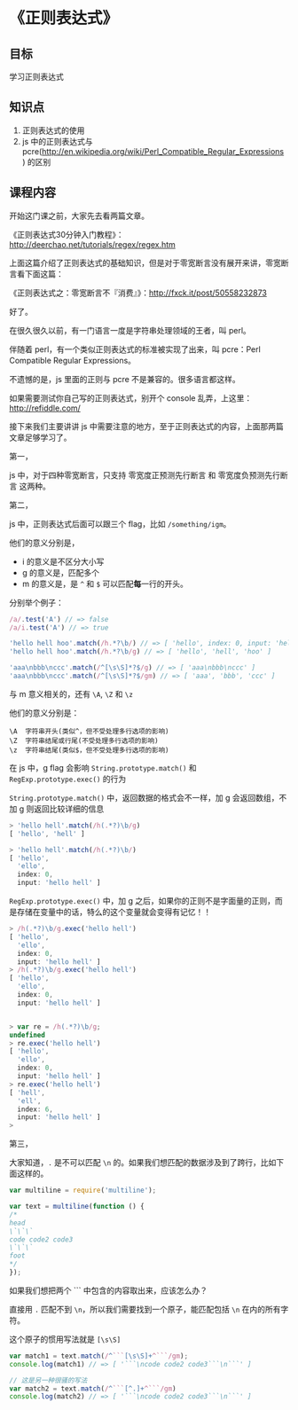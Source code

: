 # 《正则表达式》

## 目标

学习正则表达式

## 知识点

1. 正则表达式的使用
2. js 中的正则表达式与 pcre(http://en.wikipedia.org/wiki/Perl_Compatible_Regular_Expressions ) 的区别

## 课程内容

开始这门课之前，大家先去看两篇文章。

《正则表达式30分钟入门教程》：http://deerchao.net/tutorials/regex/regex.htm

上面这篇介绍了正则表达式的基础知识，但是对于零宽断言没有展开来讲，零宽断言看下面这篇：

《正则表达式之：零宽断言不『消费』》：http://fxck.it/post/50558232873

好了。

在很久很久以前，有一门语言一度是字符串处理领域的王者，叫 perl。

伴随着 perl，有一个类似正则表达式的标准被实现了出来，叫 pcre：Perl Compatible Regular Expressions。

不遗憾的是，js 里面的正则与 pcre 不是兼容的。很多语言都这样。

如果需要测试你自己写的正则表达式，别开个 console 乱弄，上这里：http://refiddle.com/

接下来我们主要讲讲 js 中需要注意的地方，至于正则表达式的内容，上面那两篇文章足够学习了。

第一，

js 中，对于四种零宽断言，只支持 零宽度正预测先行断言 和 零宽度负预测先行断言 这两种。

第二，

js 中，正则表达式后面可以跟三个 flag，比如 `/something/igm`。

他们的意义分别是，

* i 的意义是不区分大小写
* g 的意义是，匹配多个
* m 的意义是，是 `^` 和 `$` 可以匹配**每**一行的开头。

分别举个例子：

```js
/a/.test('A') // => false
/a/i.test('A') // => true

'hello hell hoo'.match(/h.*?\b/) // => [ 'hello', index: 0, input: 'hello hell hoo' ]
'hello hell hoo'.match(/h.*?\b/g) // => [ 'hello', 'hell', 'hoo' ]

'aaa\nbbb\nccc'.match(/^[\s\S]*?$/g) // => [ 'aaa\nbbb\nccc' ]
'aaa\nbbb\nccc'.match(/^[\s\S]*?$/gm) // => [ 'aaa', 'bbb', 'ccc' ]
```

与 m 意义相关的，还有 `\A`, `\Z` 和 `\z`

他们的意义分别是：

```
\A  字符串开头(类似^，但不受处理多行选项的影响)
\Z  字符串结尾或行尾(不受处理多行选项的影响)
\z  字符串结尾(类似$，但不受处理多行选项的影响)
```

在 js 中，g flag 会影响 `String.prototype.match()` 和 `RegExp.prototype.exec()` 的行为

`String.prototype.match()` 中，返回数据的格式会不一样，加 g 会返回数组，不加 g 则返回比较详细的信息

```js
> 'hello hell'.match(/h(.*?)\b/g)
[ 'hello', 'hell' ]

> 'hello hell'.match(/h(.*?)\b/)
[ 'hello',
  'ello',
  index: 0,
  input: 'hello hell' ]

```

`RegExp.prototype.exec()` 中，加 g 之后，如果你的正则不是字面量的正则，而是存储在变量中的话，特么的这个变量就会变得有记忆！！

```js
> /h(.*?)\b/g.exec('hello hell')
[ 'hello',
  'ello',
  index: 0,
  input: 'hello hell' ]
> /h(.*?)\b/g.exec('hello hell')
[ 'hello',
  'ello',
  index: 0,
  input: 'hello hell' ]


> var re = /h(.*?)\b/g;
undefined
> re.exec('hello hell')
[ 'hello',
  'ello',
  index: 0,
  input: 'hello hell' ]
> re.exec('hello hell')
[ 'hell',
  'ell',
  index: 6,
  input: 'hello hell' ]
>
```

第三，

大家知道，`.` 是不可以匹配 `\n` 的。如果我们想匹配的数据涉及到了跨行，比如下面这样的。

```js
var multiline = require('multiline');

var text = multiline(function () {
/*
head
\`\`\`
code code2 code3
\`\`\`
foot
*/
});
```

如果我们想把两个 \`\`\` 中包含的内容取出来，应该怎么办？

直接用 `.` 匹配不到 `\n`，所以我们需要找到一个原子，能匹配包括 `\n` 在内的所有字符。

这个原子的惯用写法就是 `[\s\S]`

```js
var match1 = text.match(/^```[\s\S]+^```/gm);
console.log(match1) // => [ '```\ncode code2 code3```\n```' ]

// 这是另一种很骚的写法
var match2 = text.match(/^```[^.]+^```/gm)
console.log(match2) // => [ '```\ncode code2 code3```\n```' ]

```




